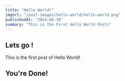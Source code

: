```yaml
---
title: "Hello World!"
imgUrl: "/post-images/hello-world/hello-world.png"
publishedAt: "2024-06-30"
summary: "This is the First Hello World Posts"
---
```


## Lets go !

This is the first post of Hello World!

## You're Done!
